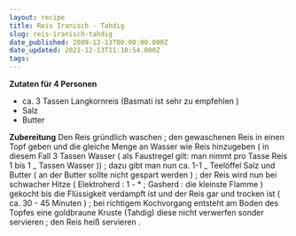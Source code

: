 ```yaml
---
layout: recipe
title: Reis Iranisch - Tahdig
slug: reis-iranisch-tahdig
date_published: 2009-12-13T00:00:00.000Z
date_updated: 2021-12-13T11:10:54.000Z
tags:
---
```


**Zutaten für 4 Personen**

- ca. 3 Tassen Langkornreis (Basmati ist sehr zu empfehlen )
- Salz
- Butter

**Zubereitung**
Den Reis gründlich waschen ; den gewaschenen Reis in einen Topf geben und die gleiche Menge an Wasser wie Reis hinzugeben ( in diesem Fall 3 Tassen Wasser ( als Faustregel gilt: man nimmt pro Tasse Reis 1 bis 1 _ Tassen Wasser )) ; dazu gibt man nun ca. 1-1 _ Teelöffel Salz und Butter ( an der Butter sollte nicht gespart werden ) ; der Reis wird nun bei schwacher Hitze ( Elektroherd : 1 - \* ; Gasherd : die kleinste Flamme ) gekocht bis die Flüssigkeit verdampft ist und der Reis gar und trocken ist ( ca. 30 - 45 Minuten ) ; bei richtigem Kochvorgang entsteht am Boden des Topfes eine goldbraune Kruste (Tahdig) diese nicht verwerfen sonder servieren ; den Reis heiß servieren .
